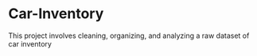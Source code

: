 # Car-Inventory
This project involves cleaning, organizing, and analyzing a raw dataset of car inventory
